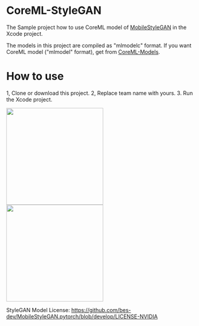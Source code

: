 # CoreML-StyleGAN

The Sample project how to use CoreML model of [MobileStyleGAN](https://github.com/bes-dev/MobileStyleGAN.pytorch) in the Xcode project.

The models in this project are compiled as "mlmodelc" format. 
If you want CoreML model ("mlmodel" format), get from [CoreML-Models](https://github.com/john-rocky/CoreML-Models).

# How to use

1, Clone or download this project.
2, Replace team name with yours.
3. Run the Xcode project.

<img width="256" src="https://user-images.githubusercontent.com/23278992/147397892-773c55ca-55fc-422b-a95b-a729eda04077.JPG"> <img width="256" src="https://user-images.githubusercontent.com/23278992/147397894-e2d3a1ef-7afa-410a-9580-f09ef7157c50.JPG"> 

StyleGAN Model License: https://github.com/bes-dev/MobileStyleGAN.pytorch/blob/develop/LICENSE-NVIDIA
